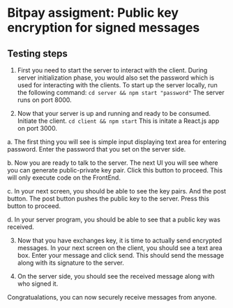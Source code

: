 # Bitpay assigment: Public key encryption for signed messages

## Testing steps

1. First you need to start the server to interact with the client. During server initialization phase, you would also set the password which is used for interacting with the clients. To start up the server locally, run the following command:
`cd server && npm start "password"`
The server runs on port 8000.

2. Now that your server is up and running and ready to be consumed. Initiate the client.
`cd client && npm start`
This is initate a React.js app on port 3000.

a. The first thing you will see is simple input displaying text area for entering password. Enter the password that you set on the server side.

b. Now you are ready to talk to the server. The next UI you will see where you can generate public-private key pair. Click this button to proceed. This will only execute code on the FrontEnd.

c. In your next screen, you should be able to see the key pairs. And the post button. The post button pushes the public key to the server. Press this button to proceed.

d. In your server program, you should be able to see that a public key was received.

3. Now that you have exchanges key, it is time to actually send encrypted messages. In your next screen on the client, you should see a text area box. Enter your message and click send. This should send the message along with its signature to the server.

4. On the server side, you should see the received message along with who signed it.

Congratualations, you can now securely receive messages from anyone.
